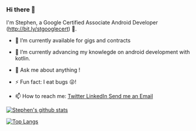 ### Hi there 👋
I'm Stephen, a Google Certified Associate Android Developer (http://bit.ly/stgooglecert) 🌚. 

- 🔭 I’m currently available for gigs and contracts  
- 🌱 I’m currently advancing my knowlegde on android development with kotlin.
- 💬 Ask me about anything ! 

- ⚡ Fun fact: I eat bugs 😜!
- 📫 How to reach me: <a href ="https://twitter.com/stephenodumirin?s=09">Twitter<a href/> <a href ="https://www.linkedin.com/in/stephen-odumirin-60b049190">LinkedIn<a href/> <a href = stephenodumirin@gmail.com>Send me an Email<a href/>

[![Stephen's github stats](https://github-readme-stats.vercel.app/api?username=Stephen-Odumirin&show_icons=true)](https://github.com/Stephen-Odumirin/github-readme-stats)


[![Top Langs](https://github-readme-stats.vercel.app/api/top-langs/?username=Stephen-odumirin)](https://github.com/Stephen-Odumirin/github-readme-stats)

